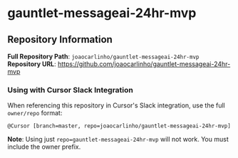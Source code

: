 # gauntlet-messageai-24hr-mvp

## Repository Information

**Full Repository Path**: `joaocarlinho/gauntlet-messageai-24hr-mvp`  
**Repository URL**: https://github.com/joaocarlinho/gauntlet-messageai-24hr-mvp

### Using with Cursor Slack Integration

When referencing this repository in Cursor's Slack integration, use the full `owner/repo` format:

```
@Cursor [branch=master, repo=joaocarlinho/gauntlet-messageai-24hr-mvp]
```

**Note**: Using just `repo=gauntlet-messageai-24hr-mvp` will not work. You must include the owner prefix.
